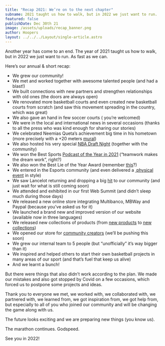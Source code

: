 ```yaml
---
title: "Recap 2021: We’re on to the next chapter"
subname: 2021 taught us how to walk, but in 2022 we just want to run.
featured: false
publishDate: Dec 30th 21
image: /assets/uploads/recap_banner.png
author: Hoopers
layout: ../../../Layout/single-article.astro
---
```

Another year has come to an end. The year of 2021 taught us how to walk, but in 2022 we just want to run. As fast as we can. 

Here’s our annual & short recap:

* We grew our community! 
* We met and worked together with awesome talented people (and had a blast!)
* We built connections with new partners and strengthen relationships with old ones (the doors are always open)
* We renovated more basketball courts and even created new basketball courts from scratch (and saw this movement spreading in the country, which was great)
* We also gave an hand in few soccer courts ( you’re welcomed)
* We were in the local and international news in several occasions (thanks to all the press who was kind enough for sharing our stories)
* We celebrated Neemias Queta’s achievement big time in his hometown (more precisely with a +20 meters [mural](https://www.instagram.com/p/CR2C-DgBM1M/))
* We also hosted his very special [NBA Draft Night](https://www.youtube.com/watch?v=XDhLj-yavpI) (together with the community)
* We won the Best Sports [Podcast of the Year in 2021](https://podes.pt/vencedores/) (“teamwork makes the dream work”, right?)
* We also won the Best Lie of the Year Award (remember [this](https://hoopers.club/posts/articles/2021-10-12-hoopers-lan%C3%A7a-novo-campo-ic%C3%B3nico-no-canal-do-suez/)?)
* We entered in the Esports community (and even delivered a [ physical event](https://www.instagram.com/p/CRrehnahxPi/) in style)
* We saw Lancelot returning and dropping a big [hit](https://open.spotify.com/album/6EhS1OTh45xjmt75lsuojx) to our community (and just wait for what is still coming soon)
* We attended and exhibited in our first Web Summit (and didn’t sleep much during those days)
* We released a new online store integrating Multibanco, MBWay and Paypal (because you’ve asked us for it)
* We launched a brand new and improved version of our website (available now in three languages)
* We released new collections of products (from [new products](https://hoopers.store/collections/todos-produtos) to [new collections](https://hoopers.store/collections/box))
* We opened our store for [community creators](https://hoopers.store/collections/bolas/products/hoopers-x-maze-005) (we’ll be pushing this soon)
* We grew our internal team to 5 people (but “unofficially” it’s way bigger than it)
* We inspired and helped others to start their own basketball projects in many areas of our sport (and that’s fuel that keep us alive)
* And we learnt a bunch!



But there were things that also didn’t work according to the plan. We made our mistakes and also got stopped by Covid on a few occasions, which forced us to postpone some projects and ideas.

Thank you to everyone we met, we worked with, we collaborated with, we partnered with, we learned from, we got inspiration from, we got help from, but especially to all of you who joined our community and will be changing the game along with us.



The future looks exciting and we are preparing new things (you know us).

The marathon continues. Godspeed.

See you in 2022!